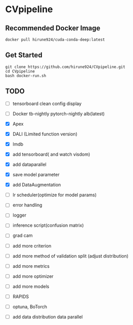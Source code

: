 # CVpipeline

## Recommended Docker Image
```
docker pull hirune924/cuda-conda-deep:latest
```
## Get Started
```
git clone https://github.com/hirune924/CVpipeline.git
cd CVpipeline
bash docker-run.sh
``` 
## TODO
- [ ] tensorboard clean config display
- [ ] Docker tb-nightly pytorch-nightly alb(latest) 
- [x] Apex
- [x] DALI (Limited function version)
- [x] lmdb
- [x] add tensorboard( and watch visdom)
- [x] add dataparallel
- [x] save model parameter
- [x] add DataAugmentation
- [ ] lr scheduler(optimize for model params)
- [ ] error handling
- [ ] logger
- [ ] inference script(confusion matrix)
- [ ] grad cam
- [ ] add more criterion
- [ ] add more method of validation split (adjust distribution)
- [ ] add more metrics
- [ ] add more optimizer
- [ ] add more models
- [ ] RAPIDS
- [ ] optuna, BoTorch
- [ ] add data distribution data parallel

